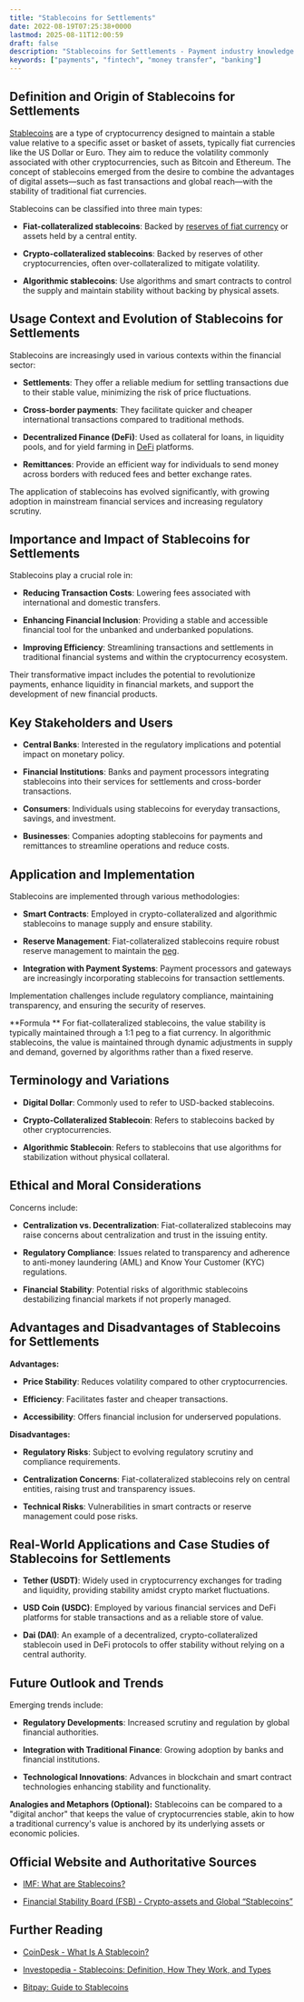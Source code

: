 ```yaml
---
title: "Stablecoins for Settlements"
date: 2022-08-19T07:25:38+0000
lastmod: 2025-08-11T12:00:59
draft: false
description: "Stablecoins for Settlements - Payment industry knowledge and insights"
keywords: ["payments", "fintech", "money transfer", "banking"]
---
```


## **Definition and Origin of Stablecoins for Settlements**

[Stablecoins](https://faisalkhanllc.xyz/resources/payments-wiki/s/what-is-a-stablecoin/) are a type of cryptocurrency designed to maintain a stable value relative to a specific asset or basket of assets, typically fiat currencies like the US Dollar or Euro. They aim to reduce the volatility commonly associated with other cryptocurrencies, such as Bitcoin and Ethereum. The concept of stablecoins emerged from the desire to combine the advantages of digital assets—such as fast transactions and global reach—with the stability of traditional fiat currencies.

Stablecoins can be classified into three main types:

- **Fiat-collateralized stablecoins**: Backed by [reserves of fiat currency](https://faisalkhanllc.xyz/resources/payments-wiki/r/reserve-currency/) or assets held by a central entity.

- **Crypto-collateralized stablecoins**: Backed by reserves of other cryptocurrencies, often over-collateralized to mitigate volatility.

- **Algorithmic stablecoins**: Use algorithms and smart contracts to control the supply and maintain stability without backing by physical assets.

## **Usage Context and Evolution of Stablecoins for Settlements**

Stablecoins are increasingly used in various contexts within the financial sector:

- **Settlements**: They offer a reliable medium for settling transactions due to their stable value, minimizing the risk of price fluctuations.

- **Cross-border payments**: They facilitate quicker and cheaper international transactions compared to traditional methods.

- **Decentralized Finance (DeFi)**: Used as collateral for loans, in liquidity pools, and for yield farming in [DeFi](https://faisalkhanllc.xyz/resources/payments-wiki/d/decentralized-finance-defi/) platforms.

- **Remittances**: Provide an efficient way for individuals to send money across borders with reduced fees and better exchange rates.

The application of stablecoins has evolved significantly, with growing adoption in mainstream financial services and increasing regulatory scrutiny.

## **Importance and Impact of Stablecoins for Settlements**

Stablecoins play a crucial role in:

- **Reducing Transaction Costs**: Lowering fees associated with international and domestic transfers.

- **Enhancing Financial Inclusion**: Providing a stable and accessible financial tool for the unbanked and underbanked populations.

- **Improving Efficiency**: Streamlining transactions and settlements in traditional financial systems and within the cryptocurrency ecosystem.

Their transformative impact includes the potential to revolutionize payments, enhance liquidity in financial markets, and support the development of new financial products.

## **Key Stakeholders and Users**

- **Central Banks**: Interested in the regulatory implications and potential impact on monetary policy.

- **Financial Institutions**: Banks and payment processors integrating stablecoins into their services for settlements and cross-border transactions.

- **Consumers**: Individuals using stablecoins for everyday transactions, savings, and investment.

- **Businesses**: Companies adopting stablecoins for payments and remittances to streamline operations and reduce costs.

## **Application and Implementation**

Stablecoins are implemented through various methodologies:

- **Smart Contracts**: Employed in crypto-collateralized and algorithmic stablecoins to manage supply and ensure stability.

- **Reserve Management**: Fiat-collateralized stablecoins require robust reserve management to maintain the [peg](https://faisalkhanllc.xyz/resources/payments-wiki/p/peg/).

- **Integration with Payment Systems**: Payment processors and gateways are increasingly incorporating stablecoins for transaction settlements.

Implementation challenges include regulatory compliance, maintaining transparency, and ensuring the security of reserves.

**Formula **
For fiat-collateralized stablecoins, the value stability is typically maintained through a 1:1 peg to a fiat currency. 
In algorithmic stablecoins, the value is maintained through dynamic adjustments in supply and demand, governed by algorithms rather than a fixed reserve.

## **Terminology and Variations**

- **Digital Dollar**: Commonly used to refer to USD-backed stablecoins.

- **Crypto-Collateralized Stablecoin**: Refers to stablecoins backed by other cryptocurrencies.

- **Algorithmic Stablecoin**: Refers to stablecoins that use algorithms for stabilization without physical collateral.

## **Ethical and Moral Considerations**

Concerns include:

- **Centralization vs. Decentralization**: Fiat-collateralized stablecoins may raise concerns about centralization and trust in the issuing entity.

- **Regulatory Compliance**: Issues related to transparency and adherence to anti-money laundering (AML) and Know Your Customer (KYC) regulations.

- **Financial Stability**: Potential risks of algorithmic stablecoins destabilizing financial markets if not properly managed.

## **Advantages and Disadvantages of Stablecoins for Settlements**

**Advantages:**

- **Price Stability**: Reduces volatility compared to other cryptocurrencies.

- **Efficiency**: Facilitates faster and cheaper transactions.

- **Accessibility**: Offers financial inclusion for underserved populations.

**Disadvantages:**

- **Regulatory Risks**: Subject to evolving regulatory scrutiny and compliance requirements.

- **Centralization Concerns**: Fiat-collateralized stablecoins rely on central entities, raising trust and transparency issues.

- **Technical Risks**: Vulnerabilities in smart contracts or reserve management could pose risks.

## **Real-World Applications and Case Studies of Stablecoins for Settlements**

- **Tether (USDT)**: Widely used in cryptocurrency exchanges for trading and liquidity, providing stability amidst crypto market fluctuations.

- **USD Coin (USDC)**: Employed by various financial services and DeFi platforms for stable transactions and as a reliable store of value.

- **Dai (DAI)**: An example of a decentralized, crypto-collateralized stablecoin used in DeFi protocols to offer stability without relying on a central authority.

## **Future Outlook and Trends**

Emerging trends include:

- **Regulatory Developments**: Increased scrutiny and regulation by global financial authorities.

- **Integration with Traditional Finance**: Growing adoption by banks and financial institutions.

- **Technological Innovations**: Advances in blockchain and smart contract technologies enhancing stability and functionality.

**Analogies and Metaphors (Optional):**
Stablecoins can be compared to a "digital anchor" that keeps the value of cryptocurrencies stable, akin to how a traditional currency's value is anchored by its underlying assets or economic policies.

## **Official Website and Authoritative Sources**

- [IMF: What are Stablecoins?](https://www.imf.org/en/videos/view?vid=6311646672112)

- [Financial Stability Board (FSB) - Crypto-assets and Global “Stablecoins”](https://www.fsb.org/work-of-the-fsb/financial-innovation-and-structural-change/crypto-assets-and-global-stablecoins/#:~:text=Stablecoins%20are%20generally%20created%2C%20and,reserves%20or%20in%20other%20assets.)

## **Further Reading**

- [CoinDesk - What Is A Stablecoin?](https://www.coindesk.com/learn/what-is-a-stablecoin/)

- [Investopedia - Stablecoins: Definition, How They Work, and Types](https://www.investopedia.com/terms/s/stablecoin.asp)

- [Bitpay: Guide to Stablecoins](https://bitpay.com/blog/guide-to-stablecoins/)